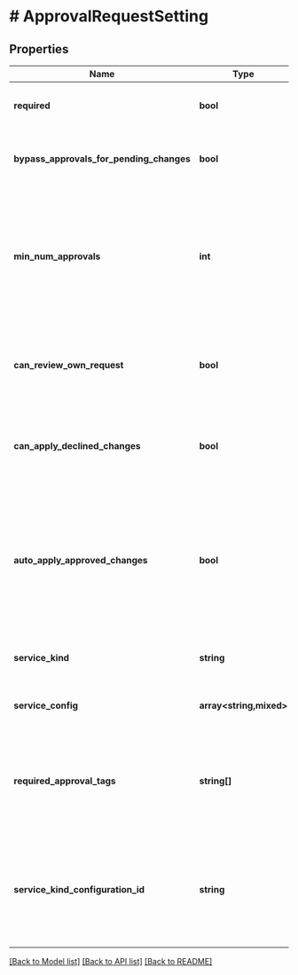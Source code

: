 # # ApprovalRequestSetting

## Properties

Name | Type | Description | Notes
------------ | ------------- | ------------- | -------------
**required** | **bool** | If approvals are required for this environment |
**bypass_approvals_for_pending_changes** | **bool** | Whether to skip approvals for pending changes |
**min_num_approvals** | **int** | Sets the amount of approvals required before a member can apply a change. The minimum is one and the maximum is five. |
**can_review_own_request** | **bool** | Allow someone who makes an approval request to apply their own change |
**can_apply_declined_changes** | **bool** | Allow applying the change as long as at least one person has approved |
**auto_apply_approved_changes** | **bool** | Automatically apply changes that have been approved by all reviewers. This field is only applicable for approval services other than LaunchDarkly. | [optional]
**service_kind** | **string** | Which service to use for managing approvals |
**service_config** | **array<string,mixed>** | Arbitrary service-specific configuration |
**required_approval_tags** | **string[]** | Require approval only on flags with the provided tags. Otherwise all flags will require approval. |
**service_kind_configuration_id** | **string** | Optional integration configuration ID of a custom approval integration. This is an Enterprise-only feature. | [optional]

[[Back to Model list]](../../README.md#models) [[Back to API list]](../../README.md#endpoints) [[Back to README]](../../README.md)
